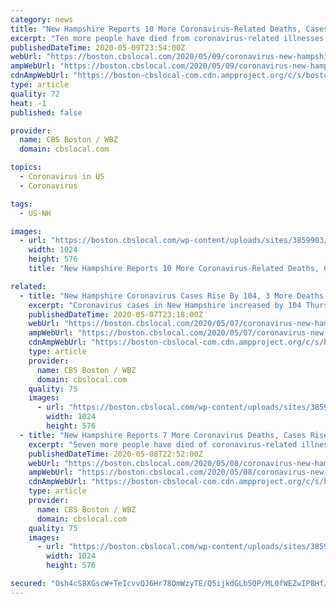 ```yaml
---
category: news
title: "New Hampshire Reports 10 More Coronavirus-Related Deaths, Cases Rise To 3,011"
excerpt: "Ten more people have died from coronavirus-related illnesses in New Hampshire as of Saturday, according to the Department of Health and Human Services. Cases in the state rose by 71 to 3,011."
publishedDateTime: 2020-05-09T23:54:00Z
webUrl: "https://boston.cbslocal.com/2020/05/09/coronavirus-new-hampshire-deaths-cases-may-9/"
ampWebUrl: "https://boston.cbslocal.com/2020/05/09/coronavirus-new-hampshire-deaths-cases-may-9/amp/"
cdnAmpWebUrl: "https://boston-cbslocal-com.cdn.ampproject.org/c/s/boston.cbslocal.com/2020/05/09/coronavirus-new-hampshire-deaths-cases-may-9/amp/"
type: article
quality: 72
heat: -1
published: false

provider:
  name: CBS Boston / WBZ
  domain: cbslocal.com

topics:
  - Coronavirus in US
  - Coronavirus

tags:
  - US-NH

images:
  - url: "https://boston.cbslocal.com/wp-content/uploads/sites/3859903/2020/03/corona2.jpg"
    width: 1024
    height: 576
    title: "New Hampshire Reports 10 More Coronavirus-Related Deaths, Cases Rise To 3,011"

related:
  - title: "New Hampshire Coronavirus Cases Rise By 104, 3 More Deaths Reported"
    excerpt: "Coronavirus cases in New Hampshire increased by 104 Thursday, according to the New Hampshire Department of Health and Human Services. Three more deaths were also reported."
    publishedDateTime: 2020-05-07T23:18:00Z
    webUrl: "https://boston.cbslocal.com/2020/05/07/coronavirus-new-hampshire-cases-deaths-may-7/"
    ampWebUrl: "https://boston.cbslocal.com/2020/05/07/coronavirus-new-hampshire-cases-deaths-may-7/amp/"
    cdnAmpWebUrl: "https://boston-cbslocal-com.cdn.ampproject.org/c/s/boston.cbslocal.com/2020/05/07/coronavirus-new-hampshire-cases-deaths-may-7/amp/"
    type: article
    provider:
      name: CBS Boston / WBZ
      domain: cbslocal.com
    quality: 75
    images:
      - url: "https://boston.cbslocal.com/wp-content/uploads/sites/3859903/2020/03/corona2.jpg"
        width: 1024
        height: 576
  - title: "New Hampshire Reports 7 More Coronavirus Deaths, Cases Rise To 2,947"
    excerpt: "Seven more people have died of coronavirus-related illnesses in New Hampshire, the Department of Health and Human Services announced Friday. Cases also rose by 104, bringing the state total to 2,947."
    publishedDateTime: 2020-05-08T22:52:00Z
    webUrl: "https://boston.cbslocal.com/2020/05/08/coronavirus-new-hampshire-deaths-cases-may-8/"
    ampWebUrl: "https://boston.cbslocal.com/2020/05/08/coronavirus-new-hampshire-deaths-cases-may-8/amp/"
    cdnAmpWebUrl: "https://boston-cbslocal-com.cdn.ampproject.org/c/s/boston.cbslocal.com/2020/05/08/coronavirus-new-hampshire-deaths-cases-may-8/amp/"
    type: article
    provider:
      name: CBS Boston / WBZ
      domain: cbslocal.com
    quality: 75
    images:
      - url: "https://boston.cbslocal.com/wp-content/uploads/sites/3859903/2020/03/corona1.jpg"
        width: 1024
        height: 576

secured: "Osh4cS8XGscW+TeIcvvQJ6Hr78OmWzyTE/Q5ijkdGLb5QP/ML0fWEZwIP8Hf/dvhH7/93Mx9tRKlFBT2IKAzX/Vh8t8cv3kNePqMZFfyISGI5YSCY/NUT3hlxbTGfyFy/49P6APydNuY8Ga4FykOw142nybPCmr43vfCeza7jpGk+UDdoT1mgFYoDCXqscFpNK0YNQKdlvFecwBEI+EjfULF/AfMp8efQvhgguCTs0GOWG+T72XrtlvRC51b6EcbTKqG2uMWN81fL13nqNYHndE2ZIChoyaqCGXmkkybnoJnsdD3F8VX6/QOiKI+QR+aaKCvxZ/oDYNc66oEHsZeepT4QAyMwNn3cOVA9gfvZnWJyYAxbKttHqv753n2NnuFRjCdYz3l1TBOVquYfQvQC9Fw3kmsXnPQxGRRbRoHYhjsD4U+hMad4gRUZPOMSPdjeRE5rFkWCqjH8IrVFSjVEF9veSHdFn0EaISImiezxlc=;0cMo8M/z7qTup+7LBfe7fg=="
---
```


